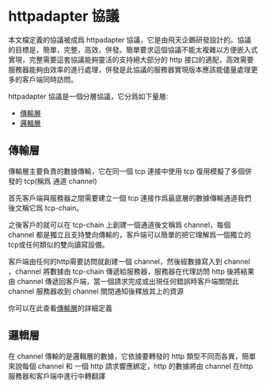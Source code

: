 # httpadapter 協議

本文檔定義的協議被成爲 httpadapter 協議，它是由飛天企鵝研發設計的。協議的目標是，簡單，完整，高效，併發。簡單要求這個協議不能太複雜以方便嵌入式實現，完整需要這套協議能夠靈活的支持絕大部分的 http 接口的適配，高效需要服務器能夠由效率的進行處理，併發是此協議的服務器實現版本應該能儘量處理更多的客戶端同時訪問。

httpadapter 協議是一個分層協議，它分爲如下量層:

* [傳輸層](#傳輸層)
* [邏輯層](#邏輯層)

## 傳輸層

傳輸層主要負責的數據傳輸，它在同一個 tcp 連接中使用 tcp 復用模擬了多個併發的 tcp(稱爲 通道 channel)

首先客戶端與服務器之間需要建立一個 tcp 連接作爲最底層的數據傳輸通道我們後文稱它爲 tcp-chain。

之後客戶的就可以在 tcp-chain 上創建一個通道後文稱爲 channel，每個 channel 都是獨立且支持雙向傳輸的，客戶端可以簡單的把它理解爲一個獨立的tcp或任何類似的雙向讀寫設備。

客戶端由任何的http需要訪問就創建一個 channel，然後經數據寫入到 channel ，channel 將數據由 tcp-chain 傳遞給服務器，服務器在代理訪問 http 後將結果由 channel 傳遞回客戶端，當一個請求完成或出現任何錯誤時客戶端關閉此 channel 服務器收到 channel 關閉通知後釋放其上的資源

你可以在此查看[傳輸層](transport.md)的詳細定義

## 邏輯層

在 channel 傳輸的是邏輯層的數據，它依據要轉發的 http 類型不同而各異，簡單來說每個 channel 和 一個 http 請求響應綁定，http 的數據將由 channel 在http服務器和客戶端中進行中轉翻譯
